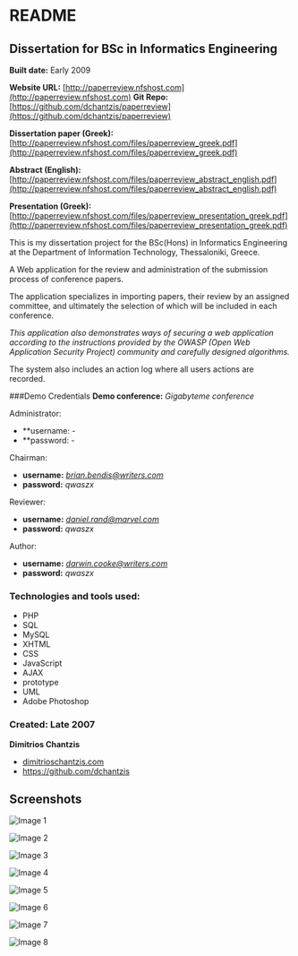 # README

## Dissertation for BSc in Informatics Engineering
**Built date:** Early 2009

**Website URL:** [http://paperreview.nfshost.com](http://paperreview.nfshost.com)
**Git Repo:** [https://github.com/dchantzis/paperreview](https://github.com/dchantzis/paperreview)

**Dissertation paper (Greek):** [http://paperreview.nfshost.com/files/paperreview_greek.pdf](http://paperreview.nfshost.com/files/paperreview_greek.pdf)

**Abstract (English):** [http://paperreview.nfshost.com/files/paperreview_abstract_english.pdf](http://paperreview.nfshost.com/files/paperreview_abstract_english.pdf)

**Presentation (Greek):** [http://paperreview.nfshost.com/files/paperreview_presentation_greek.pdf](http://paperreview.nfshost.com/files/paperreview_presentation_greek.pdf)

This is my dissertation project for the BSc(Hons) in Informatics Engineering at the Department of Information Technology, Thessaloniki, Greece.

A Web application for the review and administration of the submission process of conference papers.

The application specializes in importing papers, their review by an assigned committee, and ultimately the selection of which will be included in each conference.

*This application also demonstrates ways of securing a web application according to the instructions provided by the OWASP (Open Web Application Security Project) community and carefully designed algorithms.*

The system also includes an action log where all users actions are recorded.

###Demo Credentials
**Demo conference:** *Gigabyteme conference*

Administrator:
  - **username: -
  - **password: -

Chairman:
  - **username:** *brian.bendis@writers.com*
  - **password:** *qwaszx*

Reviewer:
  - **username:** *daniel.rand@marvel.com*
  - **password:** *qwaszx*

Author:
  - **username:** *darwin.cooke@writers.com*
  - **password:** *qwaszx*

### Technologies and tools used:

- PHP
- SQL
- MySQL
- XHTML
- CSS
- JavaScript
- AJAX
- prototype
- UML
- Adobe Photoshop

### Created: Late 2007

**Dimitrios Chantzis**
- [dimitrioschantzis.com](http://www.dimitrioschantzis.com)
- <https://github.com/dchantzis>

## Screenshots
![Image 1](http://paperreview.nfshost.com/files/screenshots/screenshot-1.jpg)

![Image 2](http://paperreview.nfshost.com/files/screenshots/screenshot-2.jpg)

![Image 3](http://paperreview.nfshost.com/files/screenshots/screenshot-3.jpg)

![Image 4](http://paperreview.nfshost.com/files/screenshots/screenshot-4.png)

![Image 5](http://paperreview.nfshost.com/files/screenshots/screenshot-5.png)

![Image 6](http://paperreview.nfshost.com/files/screenshots/screenshot-6.png)

![Image 7](http://paperreview.nfshost.com/files/screenshots/screenshot-7.png)

![Image 8](http://paperreview.nfshost.com/files/screenshots/screenshot-8.png)
